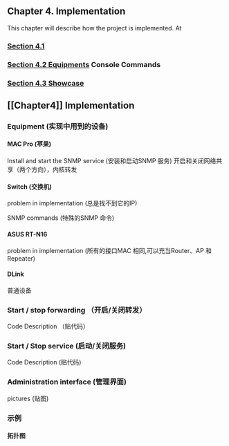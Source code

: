 ## Chapter 4. Implementation

This chapter will describe how the project is implemented. At 

### [Section 4.1 ](chapter4/programming.md) 
### [Section 4.2 Equipments]() Console Commands
### [Section 4.3 Showcase ](Chapter4/showcase.md)

## [[Chapter4]] Implementation

### Equipment              (实现中用到的设备)
#### MAC Pro               (苹果)
Install and start the SNMP service       (安装和启动SNMP 服务)
开启和关闭网络共享（两个方向），内核转发

#### Switch                  (交换机)
problem in implementation    (总是找不到它的IP)

SNMP commands               (特殊的SNMP 命令)

#### ASUS RT-N16
problem in implementation   (所有的接口MAC 相同,可以充当Router、AP 和Repeater)

#### DLink
普通设备

### Start / stop  forwarding （开启/关闭转发）
Code Description  （贴代码）

### Start / Stop service      (启动/关闭服务)
Code Description              (贴代码)

### Administration interface    (管理界面)
pictures                        (贴图)

### 示例
#### 拓扑图
